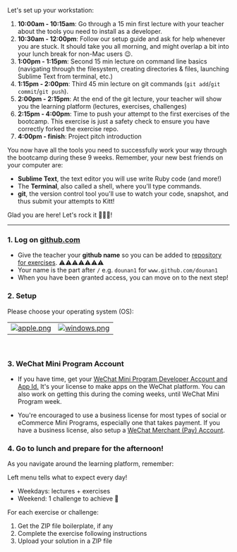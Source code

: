 Let's set up your workstation:

1. **10:00am - 10:15am**: Go through a 15 min first lecture with your teacher about the tools you need to install as a developer.
2. **10:30am - 12:00pm**: Follow our setup guide and ask for help whenever you are stuck. It should take you all morning, and might overlap a bit into your lunch break for non-Mac users 😉.
3. **1:00pm - 1:15pm**: Second 15 min lecture on command line basics (navigating through the filesystem, creating directories & files, launching Sublime Text from terminal, etc.)
4. **1:15pm - 2:00pm**: Third 45 min lecture on git commands (`git add`/`git commit`/`git push`).
5. **2:00pm - 2:15pm**: At the end of the git lecture, your teacher will show you the learning platform (lectures, exercises, challenges) 
6. **2:15pm - 4:00pm**: Time to push your attempt to the first exercises of the bootcamp. This exercise is just a safety check to ensure you have correctly forked the exercise repo. 
7. **4:00pm - finish**: Project pitch introduction

You now have all the tools you need to successfully work your way through the bootcamp during these 9 weeks. Remember, your new best friends on your computer are:

- **Sublime Text**, the text editor you will use write Ruby code (and more!)
- The **Terminal**, also called a shell, where you'll type commands.
- **git**, the version control tool you'll use to watch your code, snapshot, and thus submit your attempts to Kitt!

Glad you are here! Let's rock it 🚀🚀🚀!

<hr>

### 1. Log on [github.com](http://github.com) 

- Give the teacher your **github name** so you can be added to [repository for exercises](https://www.github.com/lewagon/china-product). ⚠️⚠️⚠️⚠️⚠️⚠️⚠️
- Your name is the part after `/` e.g. `dounan1` for `www.github.com/dounan1`
- When you have been granted access, you can move on to the next step!

### 2. Setup

Please choose your operating system (OS):

<table>
  <tr>
    <td>
      <a href="https://github.com/lewagon/china-product/blob/master/00-kickoff/exercises/mac.md">
        <img alt="apple.png" src="https://wagon-rc3.s3.eu-west-1.amazonaws.com/cJawVpdw7HdkutXN8Y3v4qwL" />
      </a>
    </td>
    <td>
      <a href="https://github.com/lewagon/china-product/blob/master/00-kickoff/exercises/windows.md">
        <img alt="windows.png" src="https://wagon-rc3.s3.eu-west-1.amazonaws.com/uvqpj5mpTBEJHz4P6wB6XdWt" />
      </a>
    </td>
  </tr>
</table>

<br>


### 3. WeChat Mini Program Account

- If you have time, get your <a href="3136">WeChat Mini Program Developer Account and App Id.</a> It's your license to make apps on the WeChat platform. You can also work on getting this during the coming weeks, until WeChat Mini Program week.

- You're encouraged to use a business license for most types of social or eCommerce Mini Programs, especially one that takes payment. If you have a business license, also setup a [WeChat Merchant (Pay) Account](https://pay.weixin.qq.com/index.php/public/wechatpay_en).



### 4. Go to lunch and prepare for the afternoon!

As you navigate around the learning platform, remember:

Left menu tells what to expect every day! 
- Weekdays: lectures + exercises
- Weekend: 1 challenge to achieve 💪

For each exercise or challenge:
1. Get the ZIP file boilerplate, if any
2. Complete the exercise following instructions
3. Upload your solution in a ZIP file
